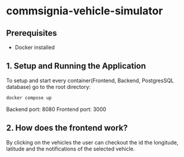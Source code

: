 # commsignia-vehicle-simulator

## Prerequisites

- Docker installed

## 1. Setup and Running the Application
To setup and start every container(Frontend, Backend, PostgresSQL database) go to the root directory:
```bash
docker compose up
```
Backend port: 8080
Frontend port: 3000

## 2. How does the frontend work?
By clicking on the vehicles the user can checkout the id the longitude, latitude and the notifications of the selected vehicle.


